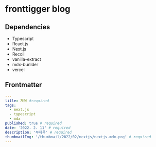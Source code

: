 # fronttigger blog

## Dependencies

- Typescript
- React.js
- Next.js
- Recoil
- vanilla-extract
- mdx-bunlder
- vercel

## Frontmatter

```yaml
---
title: 제목 #required
tags:
  - next.js
  - typescript
  - mdx
published: true # required
date: '2022. 2. 11' # required
description: '부제목' # required
thumbnailImg: '/thumbnail/2022/02/nextjs/nextjs-mdx.png' # required
---
```
